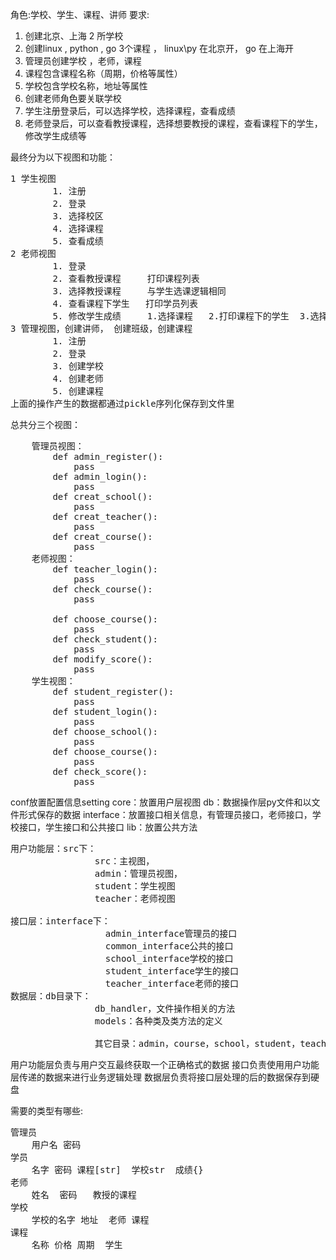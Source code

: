 角色:学校、学生、课程、讲师
要求:
1. 创建北京、上海 2 所学校
2. 创建linux , python , go 3个课程 ， linux\py 在北京开， go 在上海开
3. 管理员创建学校 ，老师，课程
4. 课程包含课程名称（周期，价格等属性）
5. 学校包含学校名称，地址等属性
6. 创建老师角色要关联学校
7. 学生注册登录后，可以选择学校，选择课程，查看成绩
8. 老师登录后，可以查看教授课程，选择想要教授的课程，查看课程下的学生，修改学生成绩等

最终分为以下视图和功能：
<pre>
1 学生视图
        1. 注册
        2. 登录
        3. 选择校区
        4. 选择课程
        5. 查看成绩
2 老师视图
        1. 登录
        2. 查看教授课程     打印课程列表
        3. 选择教授课程     与学生选课逻辑相同
        4. 查看课程下学生   打印学员列表
        5. 修改学生成绩     1.选择课程   2.打印课程下的学生  3.选择学生  输入成绩 修改字典的值
3 管理视图，创建讲师， 创建班级，创建课程
        1. 注册
        2. 登录
        3. 创建学校
        4. 创建老师
        5. 创建课程
上面的操作产生的数据都通过pickle序列化保存到文件里
</pre>
总共分三个视图：

<pre>
    管理员视图：
        def admin_register():
            pass
        def admin_login():
            pass
        def creat_school():
            pass
        def creat_teacher():
            pass
        def creat_course():
            pass
    老师视图：
        def teacher_login():
            pass
        def check_course():
            pass

        def choose_course():
            pass
        def check_student():
            pass
        def modify_score():
            pass
    学生视图：
        def student_register():
            pass
        def student_login():
            pass
        def choose_school():
            pass
        def choose_course():
            pass
        def check_score():
            pass
</pre>

conf放置配置信息setting
core：放置用户层视图
db：数据操作层py文件和以文件形式保存的数据
interface：放置接口相关信息，有管理员接口，老师接口，学校接口，学生接口和公共接口
lib：放置公共方法

<pre>
用户功能层：src下：
                src：主视图，
                admin：管理员视图，
                student：学生视图
                teacher：老师视图

接口层：interface下：
                  admin_interface管理员的接口
                  common_interface公共的接口
                  school_interface学校的接口
                  student_interface学生的接口
                  teacher_interface老师的接口
数据层：db目录下：
                db_handler，文件操作相关的方法
                models：各种类及类方法的定义

                其它目录：admin，course，school，student，teacher是自动生成的目录，用来存放数据信息
</pre>

用户功能层负责与用户交互最终获取一个正确格式的数据
接口负责使用用户功能层传递的数据来进行业务逻辑处理
数据层负责将接口层处理的后的数据保存到硬盘

需要的类型有哪些:
<pre>
管理员
    用户名 密码
学员
    名字 密码 课程[str]  学校str  成绩{}
老师
    姓名  密码   教授的课程
学校
    学校的名字 地址  老师 课程
课程
    名称 价格 周期  学生
</pre>
